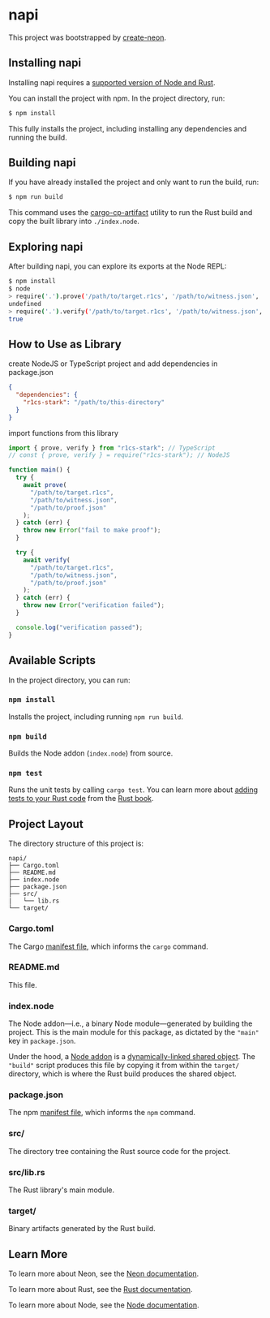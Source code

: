 # napi

This project was bootstrapped by [create-neon](https://www.npmjs.com/package/create-neon).

## Installing napi

Installing napi requires a [supported version of Node and Rust](https://github.com/neon-bindings/neon#platform-support).

You can install the project with npm. In the project directory, run:

```sh
$ npm install
```

This fully installs the project, including installing any dependencies and running the build.

## Building napi

If you have already installed the project and only want to run the build, run:

```sh
$ npm run build
```

This command uses the [cargo-cp-artifact](https://github.com/neon-bindings/cargo-cp-artifact) utility to run the Rust build and copy the built library into `./index.node`.

## Exploring napi

After building napi, you can explore its exports at the Node REPL:

```sh
$ npm install
$ node
> require('.').prove('/path/to/target.r1cs', '/path/to/witness.json', '/path/to/proof.json')
undefined
> require('.').verify('/path/to/target.r1cs', '/path/to/witness.json', '/path/to/proof.json')
true
```

## How to Use as Library

create NodeJS or TypeScript project and add dependencies in package.json

```json
{
  "dependencies": {
    "r1cs-stark": "/path/to/this-directory"
  }
}
```

import functions from this library

```ts
import { prove, verify } from "r1cs-stark"; // TypeScript
// const { prove, verify } = require("r1cs-stark"); // NodeJS

function main() {
  try {
    await prove(
      "/path/to/target.r1cs",
      "/path/to/witness.json",
      "/path/to/proof.json"
    );
  } catch (err) {
    throw new Error("fail to make proof");
  }

  try {
    await verify(
      "/path/to/target.r1cs",
      "/path/to/witness.json",
      "/path/to/proof.json"
    );
  } catch (err) {
    throw new Error("verification failed");
  }

  console.log("verification passed");
}
```

## Available Scripts

In the project directory, you can run:

### `npm install`

Installs the project, including running `npm run build`.

### `npm build`

Builds the Node addon (`index.node`) from source.

### `npm test`

Runs the unit tests by calling `cargo test`. You can learn more about [adding tests to your Rust code](https://doc.rust-lang.org/book/ch11-01-writing-tests.html) from the [Rust book](https://doc.rust-lang.org/book/).

## Project Layout

The directory structure of this project is:

```
napi/
├── Cargo.toml
├── README.md
├── index.node
├── package.json
├── src/
|   └── lib.rs
└── target/
```

### Cargo.toml

The Cargo [manifest file](https://doc.rust-lang.org/cargo/reference/manifest.html), which informs the `cargo` command.

### README.md

This file.

### index.node

The Node addon—i.e., a binary Node module—generated by building the project. This is the main module for this package, as dictated by the `"main"` key in `package.json`.

Under the hood, a [Node addon](https://nodejs.org/api/addons.html) is a [dynamically-linked shared object](<https://en.wikipedia.org/wiki/Library_(computing)#Shared_libraries>). The `"build"` script produces this file by copying it from within the `target/` directory, which is where the Rust build produces the shared object.

### package.json

The npm [manifest file](https://docs.npmjs.com/cli/v7/configuring-npm/package-json), which informs the `npm` command.

### src/

The directory tree containing the Rust source code for the project.

### src/lib.rs

The Rust library's main module.

### target/

Binary artifacts generated by the Rust build.

## Learn More

To learn more about Neon, see the [Neon documentation](https://neon-bindings.com).

To learn more about Rust, see the [Rust documentation](https://www.rust-lang.org).

To learn more about Node, see the [Node documentation](https://nodejs.org).
